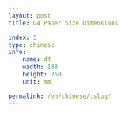 ```yaml
---
layout: post
title: D4 Paper Size Dimensions

index: 5
type: chinese
info:
    name: d4
    width: 188
    height: 260
    unit: mm

permalink: /en/chinese/:slug/
---
```




